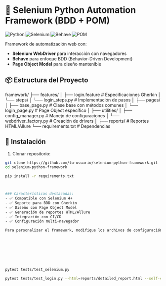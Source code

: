 # 🚀 Selenium Python Automation Framework (BDD + POM)

![Python](https://img.shields.io/badge/Python-3.8%2B-blue?logo=python)
![Selenium](https://img.shields.io/badge/Selenium-4.0%2B-green?logo=selenium)
![Behave](https://img.shields.io/badge/Behave-BDD-orange)
![POM](https://img.shields.io/badge/Pattern-Page_Object_Model-blueviolet)

Framework de automatización web con:
- **Selenium WebDriver** para interacción con navegadores
- **Behave** para enfoque BDD (Behavior-Driven Development)
- **Page Object Model** para diseño mantenible

## 📦 Estructura del Proyecto

framework/
├── features/
│ ├── login.feature # Especificaciones Gherkin
│ └── steps/
│ └── login_steps.py # Implementación de pasos
│
├── pages/
│ ├── base_page.py # Clase base con métodos comunes
│ └── login_page.py # Page Object específico
│
├── utilities/
│ ├── config_manager.py # Manejo de configuraciones
│ └── webdriver_factory.py # Creación de drivers
│
├── reports/ # Reportes HTML/Allure
└── requirements.txt # Dependencias


## 🔧 Instalación

1. Clonar repositorio:
```bash
git clone https://github.com/tu-usuario/selenium-python-framework.git
cd selenium-python-framework

pip install -r requirements.txt



### Características destacadas:
- ✅ Compatible con Selenium 4+
- ✅ Soporte para BDD con Gherkin
- ✅ Diseño con Page Object Model
- ✅ Generación de reportes HTML/Allure
- ✅ Integración con CI/CD
- ✅ Configuración multi-navegador

Para personalizar el framework, modifique los archivos de configuración en `utilities/config_manager.py`.








pytest tests/test_selenium.py

pytest tests/test_login.py --html=reports/detailed_report.html --self-contained-html -v



